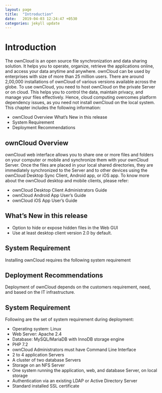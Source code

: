 ```yaml
---
layout: page
title:  "Introduction"
date:   2019-04-03 12:24:47 +0530
categories: jekyll update
---
```

# Introduction

The ownCloud is an open source file synchronization and data sharing solution. It helps you to operate, organize, retrieve the applications online, and access your data anytime and anywhere. ownCloud can be used by enterprises with size of more than 25 million users. There are around 2,00,000 installations of ownCloud of various versions available across the globe.
To use ownCloud, you need to host ownCloud on the private Server or on cloud. This helps you to control the data, maintain privacy, and manage your files effectively. Hence, cloud computing overcomes platform dependency issues, as you need not install ownCloud on the local system. 
This chapter includes the following information:
- ownCloud Overview
 What’s New in this release
- System Requirement
- Deployment Recommendations 

## ownCloud Overview
ownCloud web interface allows you to share one or more files and folders on your computer or mobile and synchronize them with your ownCloud Server. Once the files are placed in your local shared directories, they are immediately synchronized to the Server and to other devices using the ownCloud Desktop Sync Client, Android app, or iOS app. 
To know more about the ownCloud desktop and mobile clients, please refer:
- ownCloud Desktop Client Administrators Guide
- ownCloud Android App User’s Guide
- ownCloud iOS App User’s Guide

## What’s New in this release
- Option to hide or expose hidden files in the Web GUI
- Use at least desktop client version 2.0 by default.

## System Requirement
Installing ownCloud requires the following system requirement

## Deployment Recommendations

Deployment of ownCloud depends on the customers requirement, need, and based on the IT infrastructure. 

## System Requirement

Following are the set of system requirement during deployment:
- Operating system: Linux
- Web Server: Apache 2.4
- Database: MySQL/MariaDB with InnoDB storage engine 
- PHP 7.2
- ownCloud Administrators must have Command Line Interface
- 2 to 4 application Servers
- A cluster of two database Servers
- Storage on an NFS Server
- One system running the application, web, and database Server, on local storage
- Authentication via an existing LDAP or Active Directory Server
- Standard installed SSL certificate 
